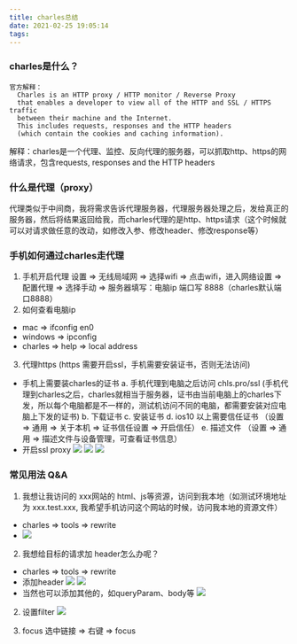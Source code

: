 ```yaml
---
title: charles总结
date: 2021-02-25 19:05:14
tags:
---
```


### charles是什么？
```
官方解释：
  Charles is an HTTP proxy / HTTP monitor / Reverse Proxy
  that enables a developer to view all of the HTTP and SSL / HTTPS traffic
  between their machine and the Internet.
  This includes requests, responses and the HTTP headers 
  (which contain the cookies and caching information).
```
解释：charles是一个代理、监控、反向代理的服务器，可以抓取http、https的网络请求，包含requests, responses and the HTTP headers

### 什么是代理（proxy）
代理类似于中间商，我将需求告诉代理服务器，代理服务器处理之后，发给真正的服务器，然后将结果返回给我，而charles代理的是http、https请求（这个时候就可以对请求做任意的改动，如修改入参、修改header、修改response等）

### 手机如何通过charles走代理
1. 手机开启代理 
  设置 => 无线局域网 => 选择wifi => 点击wifi，进入网络设置 => 配置代理 => 选择手动 => 服务器填写：电脑ip 端口写 8888（charles默认端口8888） 
2. 如何查看电脑ip
  - mac => ifconfig en0
  - windows => ipconfig
  - charles => help => local address
3. 代理https (https 需要开启ssl，手机需要安装证书，否则无法访问)
  - 手机上需要装charles的证书
    a. 手机代理到电脑之后访问 chls.pro/ssl (手机代理到charles之后，charles就相当于服务器，证书由当前电脑上的charles下发，所以每个电脑都是不一样的，测试机访问不同的电脑，都需要安装对应电脑上下发的证书)
    b. 下载证书
    c. 安装证书
    d. ios10 以上需要信任证书 （设置 => 通用 => 关于本机 => 证书信任设置 => 开启信任）
    e. 描述文件 （设置 => 通用 => 描述文件与设备管理，可查看证书信息）
  - 开启ssl proxy
    ![](ssl-proxy.jpg)
    ![](ssl-proxy-setting.jpg)
    ![](ssl-proxy-setting-add.jpg)

### 常见用法 Q&A
1. 我想让我访问的 xxx网站的 html、js等资源，访问到我本地（如测试环境地址为  xxx.test.xxx, 我希望手机访问这个网站的时候，访问我本地的资源文件）
  - charles => tools => rewrite
  - ![](rewrite-assets.jpg)

2. 我想给目标的请求加 header怎么办呢？
  - charles => tools => rewrite
  - 添加header
    ![](header.jpg)
    ![](add-header.jpg)
  - 当然也可以添加其他的，如queryParam、body等
    ![](other.jpg)

2. 设置filter
  ![](filter.jpg)

3. focus
  选中链接 => 右键 => focus